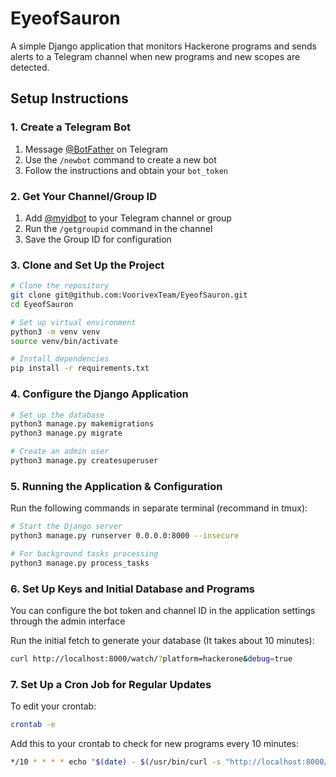 # EyeofSauron

A simple Django application that monitors Hackerone programs and sends alerts to a Telegram channel when new programs and new scopes are detected.

## Setup Instructions

### 1. Create a Telegram Bot

1. Message [@BotFather](https://t.me/BotFather) on Telegram
2. Use the `/newbot` command to create a new bot
3. Follow the instructions and obtain your `bot_token`

### 2. Get Your Channel/Group ID

1. Add [@myidbot](https://t.me/myidbot) to your Telegram channel or group
2. Run the `/getgroupid` command in the channel
3. Save the Group ID for configuration

### 3. Clone and Set Up the Project

```bash
# Clone the repository
git clone git@github.com:VoorivexTeam/EyeofSauron.git
cd EyeofSauron

# Set up virtual environment
python3 -m venv venv
source venv/bin/activate

# Install dependencies
pip install -r requirements.txt
```

### 4. Configure the Django Application

```bash
# Set up the database
python3 manage.py makemigrations
python3 manage.py migrate

# Create an admin user
python3 manage.py createsuperuser
```

### 5. Running the Application & Configuration

Run the following commands in separate terminal (recommand in tmux):

```bash
# Start the Django server
python3 manage.py runserver 0.0.0.0:8000 --insecure

# For background tasks processing
python3 manage.py process_tasks

```

### 6. Set Up Keys and Initial Database and Programs

You can configure the bot token and channel ID in the application settings through the admin interface

Run the initial fetch to generate your database (It takes about 10 minutes):

```bash
curl http://localhost:8000/watch/?platform=hackerone&debug=true
```

### 7. Set Up a Cron Job for Regular Updates

To edit your crontab:

```bash
crontab -e
```

Add this to your crontab to check for new programs every 10 minutes:

```bash
*/10 * * * * echo "$(date) - $(/usr/bin/curl -s "http://localhost:8000/watch/?debug=false&logger=true")" >> /var/log/curl_job.log 2>&1
```

